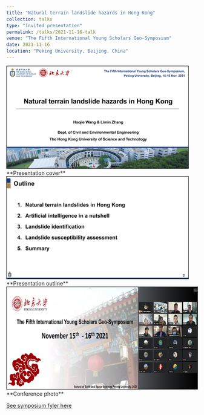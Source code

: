 ```yaml
---
title: "Natural terrain landslide hazards in Hong Kong"
collection: talks
type: "Invited presentation"
permalink: /talks/2021-11-16-talk
venue: "The Fifth International Young Scholars Geo-Symposium"
date: 2021-11-16
location: "Peking University, Beijing, China"
---
```


<img src="/images/Haojie%20Wang_Natural%20terrain%20landslides%20in%20Hong%20Kong_Page_01.jpg" width="480" height="270" style="border:1px solid black">
<br/>
**Presentation cover**

<img src="/images/Haojie%20Wang_Natural%20terrain%20landslides%20in%20Hong%20Kong_Page_02.jpg" width="480" height="270" style="border:1px solid black">
<br/>
**Presentation outline**

<img src="/images/f60d2ba7-6f60-4ec2-93f9-0bcb12f30443.png" width="720" height="270" style="border:1px solid black">
<br/>
**Conference photo**

[See symposium fyler here](http://124.205.79.199/docs/2021-11/20211102105735191601.pdf)
